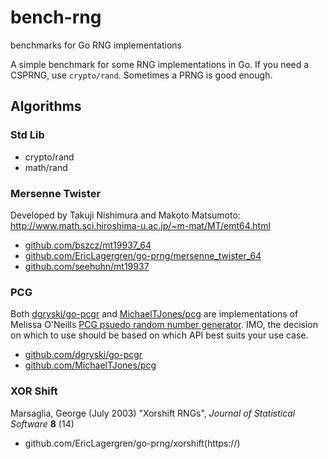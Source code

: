 # bench-rng
benchmarks for Go RNG implementations

A simple benchmark for some RNG implementations in Go.  If you need a CSPRNG, use `crypto/rand`.  Sometimes a PRNG is good enough.

## Algorithms

### Std Lib
* crypto/rand
* math/rand

### Mersenne Twister
Developed by Takuji Nishimura and Makoto Matsumoto: http://www.math.sci.hiroshima-u.ac.jp/~m-mat/MT/emt64.html

* [github.com/bszcz/mt19937_64](https://github.com/bszcz/mt19937_64)
* [github.com/EricLagergren/go-prng/mersenne_twister_64](https://github.com/EricLagergren/go-prng/mersenne_twister_64)
* [github.com/seehuhn/mt19937](https://github.com/seehuhn/mt19937)

### PCG
Both [dgryski/go-pcgr](https://github.com/dgryski/go-pcgr) and [MichaelTJones/pcg](https://github.com/dgryski/pcg) are implementations of Melissa O'Neills [PCG psuedo random number generator](http://www.pcg-random.org).  IMO, the decision on which to use should be based on which API best suits your use case.

* [github.com/dgryski/go-pcgr](https://)
* [github.com/MichaelTJones/pcg](https://github.com/MichaelTJones/pcg)

### XOR Shift
Marsaglia, George (July 2003) "Xorshift RNGs", _Journal of Statistical Software_ __8__ (14)  

* github.com/EricLagergren/go-prng/xorshift(https://)
